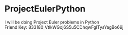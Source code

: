 # ProjectEulerPython
I will be doing Project Euler problems in Python  
Friend Key: 833180_VtlkWGoj6S5u5CDhqwFgITysYagBo69j